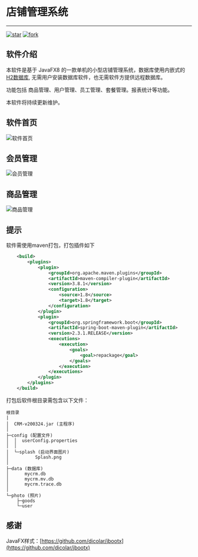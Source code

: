 
# 店铺管理系统

---

[![star](https://gitee.com/nonoas/CRM-v200213/badge/star.svg?theme=dark)](https://gitee.com/nonoas/CRM-v200213/stargazers)
[![fork](https://gitee.com/nonoas/CRM-v200213/badge/fork.svg?theme=dark)](https://gitee.com/nonoas/CRM-v200213/members)

## 软件介绍

本软件是基于 JavaFX8 的一款单机的小型店铺管理系统，数据库使用内嵌式的 [H2数据库](https://baike.baidu.com/item/H2%E6%95%B0%E6%8D%AE%E5%BA%93/23316077?fr=aladdin),
无需用户安装数据库软件，也无需软件方提供远程数据库。

功能包括 商品管理、用户管理、员工管理、套餐管理。报表统计等功能。

本软件将持续更新维护。

## 软件首页

![软件首页](https://img-blog.csdnimg.cn/20210610175826650.png?x-oss-process=image/watermark,type_ZmFuZ3poZW5naGVpdGk,shadow_10,text_aHR0cHM6Ly9ibG9nLmNzZG4ubmV0L3dlaXhpbl80NDE1NTExNQ==,size_16,color_FFFFFF,t_70)

## 会员管理

![会员管理](https://img-blog.csdnimg.cn/20210610175957872.png?x-oss-process=image/watermark,type_ZmFuZ3poZW5naGVpdGk,shadow_10,text_aHR0cHM6Ly9ibG9nLmNzZG4ubmV0L3dlaXhpbl80NDE1NTExNQ==,size_16,color_FFFFFF,t_70)

## 商品管理

![商品管理](https://img-blog.csdnimg.cn/20210610180046752.png?x-oss-process=image/watermark,type_ZmFuZ3poZW5naGVpdGk,shadow_10,text_aHR0cHM6Ly9ibG9nLmNzZG4ubmV0L3dlaXhpbl80NDE1NTExNQ==,size_16,color_FFFFFF,t_70)

## 提示

软件需使用maven打包，打包插件如下

```xml
    <build>
        <plugins>
            <plugin>
                <groupId>org.apache.maven.plugins</groupId>
                <artifactId>maven-compiler-plugin</artifactId>
                <version>3.8.1</version>
                <configuration>
                    <source>1.8</source>
                    <target>1.8</target>
                </configuration>
            </plugin>
            <plugin>
                <groupId>org.springframework.boot</groupId>
                <artifactId>spring-boot-maven-plugin</artifactId>
                <version>2.3.1.RELEASE</version>
                <executions>
                    <execution>
                        <goals>
                            <goal>repackage</goal>
                        </goals>
                    </execution>
                </executions>
            </plugin>
        </plugins>
    </build>

```
打包后软件根目录需包含以下文件：
```
根目录
|
│  CRM-v200324.jar (主程序)
│  
├─config (配置文件)
│  │  userConfig.properties
│  │  
│  └─splash (启动界面图片)
│          Splash.png
│          
├─data (数据库)
│      mycrm.db
│      mycrm.mv.db
│      mycrm.trace.db
│      
└─photo (照片)
    ├─goods
    └─user
```

## 感谢
JavaFX样式：[https://github.com/dicolar/jbootx](https://github.com/dicolar/jbootx)
